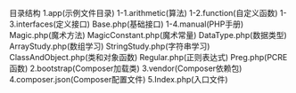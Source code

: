 目录结构
    1.app(示例文件目录)
        1-1.arithmetic(算法)
        1-2.function(自定义函数)
        1-3.interfaces(定义接口)
            Base.php(基础接口)
        1-4.manual(PHP手册)
            Magic.php(魔术方法)
            MagicConstant.php(魔术常量)
            DataType.php(数据类型)
            ArrayStudy.php(数组学习)
            StringStudy.php(字符串学习)
            ClassAndObject.php(类和对象函数)
            Regular.php(正则表达式)
            Preg.php(PCRE函数)
    2.bootstrap(Composer加载类)
    3.vendor(Composer依赖包)
    4.composer.json(Composer配置文件)
    5.Index.php(入口文件)